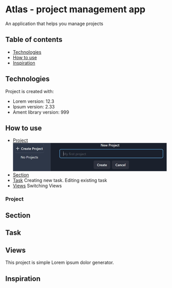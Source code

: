 # Atlas - project management app

An application that helps you manage projects

## Table of contents

- [Technologies](#technologies)
- [How to use](#how-to-use)
- [Inspiration](#inspiration)

## Technologies

Project is created with:

- Lorem version: 12.3
- Ipsum version: 2.33
- Ament library version: 999

## How to use

- [Project](#project)
  ![screen](./src//images/creatingProject.jpg)
- [Section](#section)
- [Task](#task)
  Creating new task.
  Editing existing task
- [Views](views)
  Switching Views

### Project

## Section

## Task

## Views

This project is simple Lorem ipsum dolor generator.

## Inspiration
